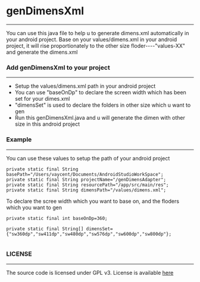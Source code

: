 # genDimensXml
------------------

You can use this java file to help u to generate dimens.xml automatically in your android project. Base on your values/dimens.xml in your android project, it will rise proportionately to the other size floder----"values-XX" and generate the dimens.xml

### Add genDimensXml to your project
------------------------
* Setup the  values/dimens.xml path in your android project
* You can use "baseOnDp" to declare the screen width which has been set for your dimes.xml 
* "dimensSet" is used to declare the folders in other size which u want to gen
* Run this genDimensXml.java and u will generate the dimen with other size in this android project

### Example
----------------
You can use these values to setup the path of your android project

```
private static final String basePath="/Users/vaycent/Documents/AndroidStudioWorkSpace";
private static final String projectName="/genDimensAdapter";
private static final String resourcePath="/app/src/main/res";
private static final String dimensPath="/values/dimens.xml";
```
To declare the scree width which you want to base on, and the floders which you want to gen

```
private static final int baseOnDp=360;

private static final String[] dimensSet={"sw360dp","sw411dp","sw480dp","sw576dp","sw600dp","sw800dp"};
	
```

### LICENSE
-------------------
The source code is licensed under GPL v3. License is available [here](./LICENSE.txt)
